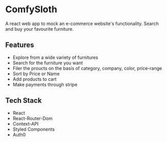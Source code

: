 # ComfySloth

A react web app to mock an e-commerce website's functionality. Search and buy your favourite furniture.

## Features

- Explore from a wide variety of furnitures
- Search for the furniture you want
- Filer the proucts on the basis of category, company, color, price-range
- Sort by Price or Name
- Add products to cart
- Make payments through stripe

## Tech Stack

- React
- React-Router-Dom
- Context-API
- Styled Components
- Auth0

